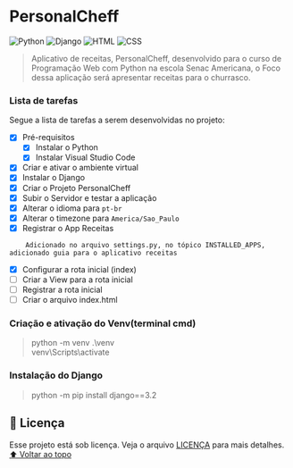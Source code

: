# PersonalCheff
<!---Esses são exemplos. Veja https://shields.io para outras pessoas ou para personalizar este conjunto de escudos. Você pode querer incluir dependências, status do projeto e informações de licença aqui--->
![Python](https://img.shields.io/badge/Python-14354C?style=for-the-badge&logo=python&logoColor=white)
![Django](https://img.shields.io/badge/Django-092E20?style=for-the-badge&logo=django&logoColor=white)
![HTML](https://img.shields.io/badge/HTML5-E34F26?style=for-the-badge&logo=html5&logoColor=white)
![CSS](https://img.shields.io/badge/CSS3-1572B6?style=for-the-badge&logo=css3&logoColor=white)
> Aplicativo de receitas, PersonalCheff, desenvolvido para o curso de Programação Web com Python na escola Senac Americana, o Foco dessa aplicação será apresentar receitas para o churrasco.
### Lista de tarefas
Segue a lista de tarefas a serem desenvolvidas no projeto:
- [X] Pré-requisitos
    - [X] Instalar o Python
    - [X] Instalar Visual Studio Code

- [X] Criar e ativar o ambiente virtual
- [X] Instalar o Django
- [X] Criar o Projeto PersonalCheff
- [X] Subir o Servidor e testar a aplicação
- [X] Alterar o idioma para `pt-br`
- [X] Alterar o timezone para `America/Sao_Paulo`
- [X] Registrar o App Receitas
```
    Adicionado no arquivo settings.py, no tópico INSTALLED_APPS, adicionado guia para o aplicativo receitas
````
- [X] Configurar a rota inicial (index)
- [ ] Criar a View para a rota inicial
- [ ] Registrar a rota inicial
- [ ] Criar o arquivo index.html

### Criação e ativação do Venv(terminal cmd)
>python -m venv .\venv\
venv\Scripts\activate

### Instalação do Django
> python -m pip install django==3.2

## 📝 Licença
Esse projeto está sob licença. Veja o arquivo [LICENÇA](LICENSE) para mais detalhes.
[⬆ Voltar ao topo](#PersonalCheff)<br>
